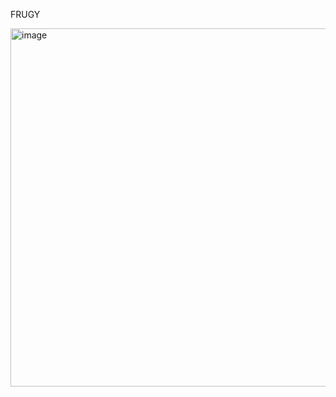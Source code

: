  FRUGY

<img width="625" height="573" alt="image" src="https://github.com/user-attachments/assets/66a0ee45-a07a-4c04-b2ad-3f1f3997a3eb" />
